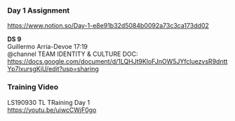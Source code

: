 ### Day 1 Assignment  
https://www.notion.so/Day-1-e8e91b32d5084b0092a73c3ca173dd02

**DS 9**  
Guillermo Arria-Devoe 17:19   
@channel  TEAM IDENTITY & CULTURE DOC:    
https://docs.google.com/document/d/1LQHJt9KloFJnOW5JYfcluezvsR9dnttYp7lxursgKiU/edit?usp=sharing  

### Training Video  

LS190930 TL TRaining Day 1    
https://youtu.be/uiwcCWjF0go


